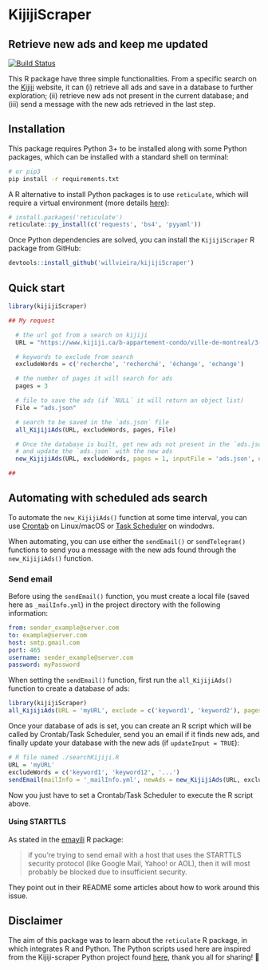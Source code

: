 # KijijiScraper
## Retrieve new ads and keep me updated

[![Build Status](https://travis-ci.org/willvieira/KijijiScraper.svg?branch=master)](https://travis-ci.org/willvieira/KijijiScraper)

This R package have three simple functionalities. From a specific search on the [Kijiji](https://www.kijiji.ca/) website, it can (i) retrieve all ads and save in a database to further exploration; (ii) retrieve new ads not present in the current database; and (iii) send a message with the new ads retrieved in the last step.

## Installation

This package requires Python 3+ to be installed along with some Python packages, which can be installed with a standard shell on terminal:

```bash
# or pip3
pip install -r requirements.txt
```

A R alternative to install Python packages is to use `reticulate`, which will require a virtual environment (more details [here](https://rstudio.github.io/reticulate/articles/python_packages.html)):

```r
# install.packages('reticulate')
reticulate::py_install(c('requests', 'bs4', 'pyyaml'))
```

Once Python dependencies are solved, you can install the `KijijiScraper` R package from GitHub:

```r
devtools::install_github('willvieira/kijijiScraper')
```

## Quick start

```r
library(kijijiScraper)

## My request

  # the url got from a search on kijiji
  URL = "https://www.kijiji.ca/b-appartement-condo/ville-de-montreal/3-1-2/k0c37l1700281?price=__840"

  # keywords to exclude from search
  excludeWords = c('recherche', 'recherché', 'échange', 'echange')

  # the number of pages it will search for ads
  pages = 3

  # file to save the ads (if `NULL` it will return an object list)
  File = "ads.json"

  # search to be saved in the `ads.json` file
  all_KijijiAds(URL, excludeWords, pages, File)

  # Once the database is built, get new ads not present in the `ads.json` file,
  # and update the `ads.json` with the new ads
  new_KijijiAds(URL, excludeWords, pages = 1, inputFile = 'ads.json', updateInput = TRUE)

##
```

## Automating with scheduled ads search

To automate the `new_KijijiAds()` function at some time interval, you can use [Crontab](http://man7.org/linux/man-pages/man5/crontab.5.html) on Linux/macOS or [Task Scheduler](https://docs.microsoft.com/en-us/windows/win32/taskschd/task-scheduler-start-page) on windodws.

When automating, you can use either the `sendEmail()` or `sendTelegram()` functions to send you a message with the new ads found through the `new_KijijiAds()` function.

### Send email

Before using the `sendEmail()` function, you must create a local file (saved here as `_mailInfo.yml`) in the project directory with the following information:

```yaml
from: sender_example@server.com
to: example@server.com
host: smtp.gmail.com
port: 465
username: sender_example@server.com
password: myPassword
```

When setting the `sendEmail()` function, first run the `all_KijijiAds()` function to create a database of ads:

```r
library(kijijiScraper)
all_KijijiAds(URL = 'myURL', exclude = c('keyword1', 'keyword2'), pages = 4, outputFile = 'ads.json')
```

Once your database of ads is set, you can create an R script which will be called by Crontab/Task Scheduler, send you an email if it finds new ads, and finally update your database with the new ads (if `updateInput = TRUE`):

```r
# R file named ./searchKijiji.R
URL = 'myURL'
excludeWords = c('keyword1', 'keyword12', '...')
sendEmail(mailInfo = '_mailInfo.yml', newAds = new_KijijiAds(URL, excludeWords, pages = 2, inputFile = 'ads.json', updateInput = TRUE))
```

Now you just have to set a Crontab/Task Scheduler to execute the R script above.

#### Using STARTTLS

As stated in the [emayili](https://github.com/datawookie/emayili) R package:

> if you’re trying to send email with a host that uses the STARTTLS security protocol (like Google Mail, Yahoo! or AOL), then it will most probably be blocked due to insufficient security.

They point out in their README some articles about how to work around this issue.

## Disclaimer

The aim of this package was to learn about the `reticulate` R package, in which integrates R and Python. The Python scripts used here are inspired from the Kijiji-scraper Python project found [here](https://github.com/CRutkowski/Kijiji-Scraper), thank you all for sharing! 💚
